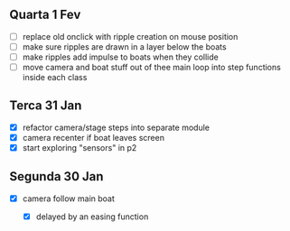 ## Quarta 1 Fev

- [ ] replace old onclick with ripple creation on mouse position
- [ ] make sure ripples are drawn in a layer below the boats
- [ ] make ripples add impulse to boats when they collide
- [ ] move camera and boat stuff out of thee main loop into step functions inside each class

## Terca 31 Jan

- [x] refactor camera/stage steps into separate module
- [x] camera recenter if boat leaves screen
- [x] start exploring "sensors" in p2

## Segunda 30 Jan

- [x] camera follow main boat
  - [x] delayed by an easing function


